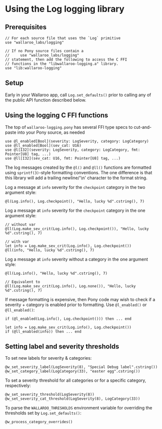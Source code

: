 
# Using the Log logging library

## Prerequisites

```
// For each source file that uses the `Log` primitive
use "wallaroo_labs/logging"

// If no Pony source files contain a
//     use "wallaroo_labs/logging"
// statement, then add the following to access the C FFI
// functions in the "libwallaroo-logging.a" library.
use "lib:wallaroo-logging"

```

## Setup

Early in your Wallaroo app, call `Log.set_defaults()` prior to calling any
of the public API function described below.

## Using the logging C FFI functions

The top of `wallaroo-logging.pony` has several FFI type specs to
cut-and-paste into your Pony source, as needed

```
use @l_enabled[Bool](severity: LogSeverity, category: LogCategory)
use @ll_enabled[Bool](sev_cat: U16)
use @l[I32](severity: LogSeverity, category: LogCategory, fmt: Pointer[U8] tag, ...)
use @ll[I32](sev_cat: U16, fmt: Pointer[U8] tag, ...)
```

The log messages created by the `@l()` and `@ll()` functions are formatted
using `sprintf(3)`-style formatting conventions.  The one difference
is that this library will add a trailing newline/'\n' character to the
format string.

Log a message at `info` severity for the `checkpoint` category in the
two argument style:

```
@l(Log.info(), Log.checkpoint(), "Hello, lucky %d".cstring(), 7)
```

Log a message at `info` severity for the `checkpoint` category in the
one argument style:

```
// without var
@ll(Log.make_sev_crit(Log.info(), Log.checkpoint()), "Hello, lucky %d".cstring(), 7)

// with var
let info = Log.make_sev_crit(Log.info(), Log.checkpoint())
@ll(info, "Hello, lucky %d".cstring(), 7)
```

Log a message at `info` severity without a category in the
one argument style:

```
@ll(Log.info(), "Hello, lucky %d".cstring(), 7)

// Equivalent to
@ll(Log.make_sev_crit(Log.info(), Log.none()), "Hello, lucky %d".cstring(), 7)

```

If message formatting is expensive, then Pony code may wish to check
if a severity + category is enabled prior to formatting.  Use
`@l_enabled()` or `@ll_enabled()`:

```
if (@l_enabled(Log.info(), Log.checkpoint())) then ... end

let info = Log.make_sev_crit(Log.info(), Log.checkpoint())
if (@ll_enabled(info)) then ... end
```

## Setting label and severity thresholds

To set new labels for severity & categories:

```
@w_set_severity_label(LogSeverity(8), "Special Debug label".cstring())
@w_set_category_label(LogCategory(33), "easter egg".cstring())
```

To set a severity threshold for all categories or for a specific
category, respectively:

```
@w_set_severity_threshold(LogSeverity(8))
@w_set_severity_cat_threshold(LogSeverity(8), LogCategory(33))
```

To parse the `WALLAROO_THRESHOLDS` environment variable for overriding
the thresholds set by `Log.set_defaults()`:

```
@w_process_category_overrides()
```
